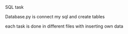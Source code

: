 SQL task 


Database.py is connect my sql and create tables 

each task is done in different files with inserting own data 
